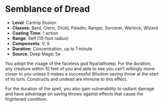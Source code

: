 # Semblance of Dread

- **Level**: Cantrip Illusion
- **Classes**: Bard, Cleric, Druid, Paladin, Ranger, Sorcerer, Warlock, Wizard
- **Casting Time**: 1 action
- **Range**: Self (10-foot radius)
- **Components**: V, S
- **Duration**: Concentration, up to 1 minute
- **Source**: Deep Magic 5e

You adopt the visage of the faceless god Nyarlathotep. For the duration, any creature within 10 feet of you and able to see you can’t willingly move closer to you unless it makes a successful Wisdom saving throw at the start of its turn. Constructs and undead are immune to this effect.

For the duration of the spell, you also gain vulnerability to radiant damage and have advantage on saving throws against effects that cause the frightened condition.

